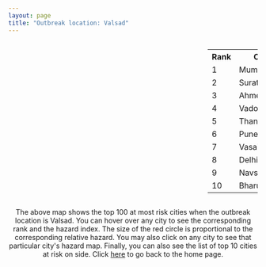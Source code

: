 ```yaml
---
layout: page
title: "Outbreak location: Valsad"
---
```

<div style="width: 100%; overflow: auto;">
<div style="width: 75%; float: left;">
<div id="mapid">
<script src="https://buda-magenta.github.io/hazard_map/load_map.js"></script>

<script>
var marker_outbreak = L.marker([20.432402, 73.141172],{"autoPan": true}).addTo(map); marker_outbreak.bindTooltip("Valsad").openTooltip();

var circle_1 = L.circle([19.075990, 72.877393], {"pane": "markerPane", "color": "red", "fill": true, "fillOpacity": 0.2, "fillRule": "evenodd", "lineCap": "round", "lineJoin": "round", "opacity": 1.0, "radius": 161627, "stroke": true, "weight": 3}).addTo(map);
circle_1.bindTooltip("Mumbai<br>rank: 1<br>hazard index: 0.161627")
circle_1.bindPopup('<a href="https://buda-magenta.github.io/hazard_map/Mumbai">Mumbai</a>')

var circle_2 = L.circle([21.170200, 72.831100], {"pane": "markerPane", "color": "red", "fill": true, "fillOpacity": 0.2, "fillRule": "evenodd", "lineCap": "round", "lineJoin": "round", "opacity": 1.0, "radius": 108490, "stroke": true, "weight": 3}).addTo(map);
circle_2.bindTooltip("Surat<br>rank: 2<br>hazard index: 0.108491")
circle_2.bindPopup('<a href="https://buda-magenta.github.io/hazard_map/Surat">Surat</a>')

var circle_3 = L.circle([23.021624, 72.579707], {"pane": "markerPane", "color": "red", "fill": true, "fillOpacity": 0.2, "fillRule": "evenodd", "lineCap": "round", "lineJoin": "round", "opacity": 1.0, "radius": 34860, "stroke": true, "weight": 3}).addTo(map);
circle_3.bindTooltip("Ahmedabad<br>rank: 3<br>hazard index: 0.034860")
circle_3.bindPopup('<a href="https://buda-magenta.github.io/hazard_map/Ahmedabad">Ahmedabad</a>')

var circle_4 = L.circle([22.297314, 73.194257], {"pane": "markerPane", "color": "red", "fill": true, "fillOpacity": 0.2, "fillRule": "evenodd", "lineCap": "round", "lineJoin": "round", "opacity": 1.0, "radius": 23012, "stroke": true, "weight": 3}).addTo(map);
circle_4.bindTooltip("Vadodara<br>rank: 4<br>hazard index: 0.023013")
circle_4.bindPopup('<a href="https://buda-magenta.github.io/hazard_map/Vadodara">Vadodara</a>')

var circle_5 = L.circle([19.194329, 72.970178], {"pane": "markerPane", "color": "red", "fill": true, "fillOpacity": 0.2, "fillRule": "evenodd", "lineCap": "round", "lineJoin": "round", "opacity": 1.0, "radius": 9038, "stroke": true, "weight": 3}).addTo(map);
circle_5.bindTooltip("Thane<br>rank: 5<br>hazard index: 0.009038")
circle_5.bindPopup('<a href="https://buda-magenta.github.io/hazard_map/Thane">Thane</a>')

var circle_6 = L.circle([18.521428, 73.854454], {"pane": "markerPane", "color": "red", "fill": true, "fillOpacity": 0.2, "fillRule": "evenodd", "lineCap": "round", "lineJoin": "round", "opacity": 1.0, "radius": 6743, "stroke": true, "weight": 3}).addTo(map);
circle_6.bindTooltip("Pune<br>rank: 6<br>hazard index: 0.006743")
circle_6.bindPopup('<a href="https://buda-magenta.github.io/hazard_map/Pune">Pune</a>')

var circle_7 = L.circle([19.439885, 72.880383], {"pane": "markerPane", "color": "red", "fill": true, "fillOpacity": 0.2, "fillRule": "evenodd", "lineCap": "round", "lineJoin": "round", "opacity": 1.0, "radius": 5183, "stroke": true, "weight": 3}).addTo(map);
circle_7.bindTooltip("Vasai<br>rank: 7<br>hazard index: 0.005184")
circle_7.bindPopup('<a href="https://buda-magenta.github.io/hazard_map/Vasai">Vasai</a>')

var circle_8 = L.circle([28.651718, 77.221939], {"pane": "markerPane", "color": "red", "fill": true, "fillOpacity": 0.2, "fillRule": "evenodd", "lineCap": "round", "lineJoin": "round", "opacity": 1.0, "radius": 3992, "stroke": true, "weight": 3}).addTo(map);
circle_8.bindTooltip("Delhi<br>rank: 8<br>hazard index: 0.003992")
circle_8.bindPopup('<a href="https://buda-magenta.github.io/hazard_map/Delhi">Delhi</a>')

var circle_9 = L.circle([20.952407, 72.932383], {"pane": "markerPane", "color": "red", "fill": true, "fillOpacity": 0.2, "fillRule": "evenodd", "lineCap": "round", "lineJoin": "round", "opacity": 1.0, "radius": 3918, "stroke": true, "weight": 3}).addTo(map);
circle_9.bindTooltip("Navsari<br>rank: 9<br>hazard index: 0.003918")
circle_9.bindPopup('<a href="https://buda-magenta.github.io/hazard_map/Navsari">Navsari</a>')

var circle_10 = L.circle([21.750000, 73.000000], {"pane": "markerPane", "color": "red", "fill": true, "fillOpacity": 0.2, "fillRule": "evenodd", "lineCap": "round", "lineJoin": "round", "opacity": 1.0, "radius": 2507, "stroke": true, "weight": 3}).addTo(map);
circle_10.bindTooltip("Bharuch<br>rank: 10<br>hazard index: 0.002507")
circle_10.bindPopup('<a href="https://buda-magenta.github.io/hazard_map/Bharuch">Bharuch</a>')

var circle_11 = L.circle([20.011247, 73.790236], {"pane": "markerPane", "color": "red", "fill": true, "fillOpacity": 0.2, "fillRule": "evenodd", "lineCap": "round", "lineJoin": "round", "opacity": 1.0, "radius": 2344, "stroke": true, "weight": 3}).addTo(map);
circle_11.bindTooltip("Nashik<br>rank: 11<br>hazard index: 0.002345")
circle_11.bindPopup('<a href="https://buda-magenta.github.io/hazard_map/Nashik">Nashik</a>')

var circle_12 = L.circle([18.627929, 73.800983], {"pane": "markerPane", "color": "red", "fill": true, "fillOpacity": 0.2, "fillRule": "evenodd", "lineCap": "round", "lineJoin": "round", "opacity": 1.0, "radius": 2266, "stroke": true, "weight": 3}).addTo(map);
circle_12.bindTooltip("Pimpri Chinchwad<br>rank: 12<br>hazard index: 0.002266")
circle_12.bindPopup('<a href="https://buda-magenta.github.io/hazard_map/Pimpri_Chinchwad">Pimpri Chinchwad</a>')

var circle_13 = L.circle([15.398403, 73.812918], {"pane": "markerPane", "color": "red", "fill": true, "fillOpacity": 0.2, "fillRule": "evenodd", "lineCap": "round", "lineJoin": "round", "opacity": 1.0, "radius": 1858, "stroke": true, "weight": 3}).addTo(map);
circle_13.bindTooltip("Vasco Da Gama<br>rank: 13<br>hazard index: 0.001859")
circle_13.bindPopup('<a href="https://buda-magenta.github.io/hazard_map/Vasco_Da_Gama">Vasco Da Gama</a>')

var circle_14 = L.circle([12.979120, 77.591300], {"pane": "markerPane", "color": "red", "fill": true, "fillOpacity": 0.2, "fillRule": "evenodd", "lineCap": "round", "lineJoin": "round", "opacity": 1.0, "radius": 1816, "stroke": true, "weight": 3}).addTo(map);
circle_14.bindTooltip("Bangalore<br>rank: 14<br>hazard index: 0.001817")
circle_14.bindPopup('<a href="https://buda-magenta.github.io/hazard_map/Bangalore">Bangalore</a>')

var circle_15 = L.circle([17.388786, 78.461065], {"pane": "markerPane", "color": "red", "fill": true, "fillOpacity": 0.2, "fillRule": "evenodd", "lineCap": "round", "lineJoin": "round", "opacity": 1.0, "radius": 1590, "stroke": true, "weight": 3}).addTo(map);
circle_15.bindTooltip("Hyderabad<br>rank: 15<br>hazard index: 0.001591")
circle_15.bindPopup('<a href="https://buda-magenta.github.io/hazard_map/Hyderabad">Hyderabad</a>')

var circle_16 = L.circle([20.843512, 75.525927], {"pane": "markerPane", "color": "red", "fill": true, "fillOpacity": 0.2, "fillRule": "evenodd", "lineCap": "round", "lineJoin": "round", "opacity": 1.0, "radius": 1491, "stroke": true, "weight": 3}).addTo(map);
circle_16.bindTooltip("Jalgaon<br>rank: 16<br>hazard index: 0.001491")
circle_16.bindPopup('<a href="https://buda-magenta.github.io/hazard_map/Jalgaon">Jalgaon</a>')

var circle_17 = L.circle([22.689507, 72.871520], {"pane": "markerPane", "color": "red", "fill": true, "fillOpacity": 0.2, "fillRule": "evenodd", "lineCap": "round", "lineJoin": "round", "opacity": 1.0, "radius": 1360, "stroke": true, "weight": 3}).addTo(map);
circle_17.bindTooltip("Nadiad<br>rank: 17<br>hazard index: 0.001361")
circle_17.bindPopup('<a href="https://buda-magenta.github.io/hazard_map/Nadiad">Nadiad</a>')

var circle_18 = L.circle([22.305199, 70.802833], {"pane": "markerPane", "color": "red", "fill": true, "fillOpacity": 0.2, "fillRule": "evenodd", "lineCap": "round", "lineJoin": "round", "opacity": 1.0, "radius": 1337, "stroke": true, "weight": 3}).addTo(map);
circle_18.bindTooltip("Rajkot<br>rank: 18<br>hazard index: 0.001337")
circle_18.bindPopup('<a href="https://buda-magenta.github.io/hazard_map/Rajkot">Rajkot</a>')

var circle_19 = L.circle([19.295200, 72.854400], {"pane": "markerPane", "color": "red", "fill": true, "fillOpacity": 0.2, "fillRule": "evenodd", "lineCap": "round", "lineJoin": "round", "opacity": 1.0, "radius": 1299, "stroke": true, "weight": 3}).addTo(map);
circle_19.bindTooltip("Mira-Bhayandar<br>rank: 19<br>hazard index: 0.001300")
circle_19.bindPopup('<a href="https://buda-magenta.github.io/hazard_map/Mira-Bhayandar">Mira-Bhayandar</a>')

var circle_20 = L.circle([23.160894, 79.949770], {"pane": "markerPane", "color": "red", "fill": true, "fillOpacity": 0.2, "fillRule": "evenodd", "lineCap": "round", "lineJoin": "round", "opacity": 1.0, "radius": 1269, "stroke": true, "weight": 3}).addTo(map);
circle_20.bindTooltip("Jabalpur<br>rank: 20<br>hazard index: 0.001270")
circle_20.bindPopup('<a href="https://buda-magenta.github.io/hazard_map/Jabalpur">Jabalpur</a>')

var circle_21 = L.circle([22.558499, 72.962563], {"pane": "markerPane", "color": "red", "fill": true, "fillOpacity": 0.2, "fillRule": "evenodd", "lineCap": "round", "lineJoin": "round", "opacity": 1.0, "radius": 1233, "stroke": true, "weight": 3}).addTo(map);
circle_21.bindTooltip("Anand<br>rank: 21<br>hazard index: 0.001233")
circle_21.bindPopup('<a href="https://buda-magenta.github.io/hazard_map/Anand">Anand</a>')

var circle_22 = L.circle([25.531031, 78.652689], {"pane": "markerPane", "color": "red", "fill": true, "fillOpacity": 0.2, "fillRule": "evenodd", "lineCap": "round", "lineJoin": "round", "opacity": 1.0, "radius": 1203, "stroke": true, "weight": 3}).addTo(map);
circle_22.bindTooltip("Jhansi<br>rank: 22<br>hazard index: 0.001204")
circle_22.bindPopup('<a href="https://buda-magenta.github.io/hazard_map/Jhansi">Jhansi</a>')

var circle_23 = L.circle([22.541418, 88.357691], {"pane": "markerPane", "color": "red", "fill": true, "fillOpacity": 0.2, "fillRule": "evenodd", "lineCap": "round", "lineJoin": "round", "opacity": 1.0, "radius": 1194, "stroke": true, "weight": 3}).addTo(map);
circle_23.bindTooltip("Kolkata<br>rank: 23<br>hazard index: 0.001194")
circle_23.bindPopup('<a href="https://buda-magenta.github.io/hazard_map/Kolkata">Kolkata</a>')

var circle_24 = L.circle([13.083694, 80.270186], {"pane": "markerPane", "color": "red", "fill": true, "fillOpacity": 0.2, "fillRule": "evenodd", "lineCap": "round", "lineJoin": "round", "opacity": 1.0, "radius": 1167, "stroke": true, "weight": 3}).addTo(map);
circle_24.bindTooltip("Chennai<br>rank: 24<br>hazard index: 0.001168")
circle_24.bindPopup('<a href="https://buda-magenta.github.io/hazard_map/Chennai">Chennai</a>')

var circle_25 = L.circle([19.362531, 73.078475], {"pane": "markerPane", "color": "red", "fill": true, "fillOpacity": 0.2, "fillRule": "evenodd", "lineCap": "round", "lineJoin": "round", "opacity": 1.0, "radius": 1151, "stroke": true, "weight": 3}).addTo(map);
circle_25.bindTooltip("Bhiwandi<br>rank: 25<br>hazard index: 0.001152")
circle_25.bindPopup('<a href="https://buda-magenta.github.io/hazard_map/Bhiwandi">Bhiwandi</a>')

var circle_26 = L.circle([25.335649, 83.007629], {"pane": "markerPane", "color": "red", "fill": true, "fillOpacity": 0.2, "fillRule": "evenodd", "lineCap": "round", "lineJoin": "round", "opacity": 1.0, "radius": 1084, "stroke": true, "weight": 3}).addTo(map);
circle_26.bindTooltip("Varanasi<br>rank: 26<br>hazard index: 0.001085")
circle_26.bindPopup('<a href="https://buda-magenta.github.io/hazard_map/Varanasi">Varanasi</a>')

var circle_27 = L.circle([25.438130, 81.833800], {"pane": "markerPane", "color": "red", "fill": true, "fillOpacity": 0.2, "fillRule": "evenodd", "lineCap": "round", "lineJoin": "round", "opacity": 1.0, "radius": 1024, "stroke": true, "weight": 3}).addTo(map);
circle_27.bindTooltip("Allahabad<br>rank: 27<br>hazard index: 0.001024")
circle_27.bindPopup('<a href="https://buda-magenta.github.io/hazard_map/Allahabad">Allahabad</a>')

var circle_28 = L.circle([19.261944, 73.194760], {"pane": "markerPane", "color": "red", "fill": true, "fillOpacity": 0.2, "fillRule": "evenodd", "lineCap": "round", "lineJoin": "round", "opacity": 1.0, "radius": 1020, "stroke": true, "weight": 3}).addTo(map);
circle_28.bindTooltip("Ulhas Nagar<br>rank: 28<br>hazard index: 0.001020")
circle_28.bindPopup('<a href="https://buda-magenta.github.io/hazard_map/Ulhas_Nagar">Ulhas Nagar</a>')

var circle_29 = L.circle([21.771884, 72.141645], {"pane": "markerPane", "color": "red", "fill": true, "fillOpacity": 0.2, "fillRule": "evenodd", "lineCap": "round", "lineJoin": "round", "opacity": 1.0, "radius": 962, "stroke": true, "weight": 3}).addTo(map);
circle_29.bindTooltip("Bhavnagar<br>rank: 29<br>hazard index: 0.000962")
circle_29.bindPopup('<a href="https://buda-magenta.github.io/hazard_map/Bhavnagar">Bhavnagar</a>')

var circle_30 = L.circle([21.149813, 79.082056], {"pane": "markerPane", "color": "red", "fill": true, "fillOpacity": 0.2, "fillRule": "evenodd", "lineCap": "round", "lineJoin": "round", "opacity": 1.0, "radius": 892, "stroke": true, "weight": 3}).addTo(map);
circle_30.bindTooltip("Nagpur<br>rank: 30<br>hazard index: 0.000892")
circle_30.bindPopup('<a href="https://buda-magenta.github.io/hazard_map/Nagpur">Nagpur</a>')

var circle_31 = L.circle([23.258486, 77.401989], {"pane": "markerPane", "color": "red", "fill": true, "fillOpacity": 0.2, "fillRule": "evenodd", "lineCap": "round", "lineJoin": "round", "opacity": 1.0, "radius": 887, "stroke": true, "weight": 3}).addTo(map);
circle_31.bindTooltip("Bhopal<br>rank: 31<br>hazard index: 0.000888")
circle_31.bindPopup('<a href="https://buda-magenta.github.io/hazard_map/Bhopal">Bhopal</a>')

var circle_32 = L.circle([17.636129, 74.298278], {"pane": "markerPane", "color": "red", "fill": true, "fillOpacity": 0.2, "fillRule": "evenodd", "lineCap": "round", "lineJoin": "round", "opacity": 1.0, "radius": 840, "stroke": true, "weight": 3}).addTo(map);
circle_32.bindTooltip("Satara<br>rank: 32<br>hazard index: 0.000841")
circle_32.bindPopup('<a href="https://buda-magenta.github.io/hazard_map/Satara">Satara</a>')

var circle_33 = L.circle([12.869810, 74.843008], {"pane": "markerPane", "color": "red", "fill": true, "fillOpacity": 0.2, "fillRule": "evenodd", "lineCap": "round", "lineJoin": "round", "opacity": 1.0, "radius": 776, "stroke": true, "weight": 3}).addTo(map);
circle_33.bindTooltip("Mangalore<br>rank: 33<br>hazard index: 0.000776")
circle_33.bindPopup('<a href="https://buda-magenta.github.io/hazard_map/Mangalore">Mangalore</a>')

var circle_34 = L.circle([21.365999, 74.284004], {"pane": "markerPane", "color": "red", "fill": true, "fillOpacity": 0.2, "fillRule": "evenodd", "lineCap": "round", "lineJoin": "round", "opacity": 1.0, "radius": 727, "stroke": true, "weight": 3}).addTo(map);
circle_34.bindTooltip("Nandurbar<br>rank: 34<br>hazard index: 0.000727")
circle_34.bindPopup('<a href="https://buda-magenta.github.io/hazard_map/Nandurbar">Nandurbar</a>')

var circle_35 = L.circle([26.460914, 80.321759], {"pane": "markerPane", "color": "red", "fill": true, "fillOpacity": 0.2, "fillRule": "evenodd", "lineCap": "round", "lineJoin": "round", "opacity": 1.0, "radius": 619, "stroke": true, "weight": 3}).addTo(map);
circle_35.bindTooltip("Kanpur<br>rank: 35<br>hazard index: 0.000619")
circle_35.bindPopup('<a href="https://buda-magenta.github.io/hazard_map/Kanpur">Kanpur</a>')

var circle_36 = L.circle([20.993276, 75.839983], {"pane": "markerPane", "color": "red", "fill": true, "fillOpacity": 0.2, "fillRule": "evenodd", "lineCap": "round", "lineJoin": "round", "opacity": 1.0, "radius": 613, "stroke": true, "weight": 3}).addTo(map);
circle_36.bindTooltip("Bhusawal<br>rank: 36<br>hazard index: 0.000614")
circle_36.bindPopup('<a href="https://buda-magenta.github.io/hazard_map/Bhusawal">Bhusawal</a>')

var circle_37 = L.circle([19.143607, 73.295535], {"pane": "markerPane", "color": "red", "fill": true, "fillOpacity": 0.2, "fillRule": "evenodd", "lineCap": "round", "lineJoin": "round", "opacity": 1.0, "radius": 593, "stroke": true, "weight": 3}).addTo(map);
circle_37.bindTooltip("Ambarnath<br>rank: 37<br>hazard index: 0.000593")
circle_37.bindPopup('<a href="https://buda-magenta.github.io/hazard_map/Ambarnath">Ambarnath</a>')

var circle_38 = L.circle([26.838100, 80.934600], {"pane": "markerPane", "color": "red", "fill": true, "fillOpacity": 0.2, "fillRule": "evenodd", "lineCap": "round", "lineJoin": "round", "opacity": 1.0, "radius": 582, "stroke": true, "weight": 3}).addTo(map);
circle_38.bindTooltip("Lucknow<br>rank: 38<br>hazard index: 0.000583")
circle_38.bindPopup('<a href="https://buda-magenta.github.io/hazard_map/Lucknow">Lucknow</a>')

var circle_39 = L.circle([26.915458, 75.818982], {"pane": "markerPane", "color": "red", "fill": true, "fillOpacity": 0.2, "fillRule": "evenodd", "lineCap": "round", "lineJoin": "round", "opacity": 1.0, "radius": 531, "stroke": true, "weight": 3}).addTo(map);
circle_39.bindTooltip("Jaipur<br>rank: 39<br>hazard index: 0.000532")
circle_39.bindPopup('<a href="https://buda-magenta.github.io/hazard_map/Jaipur">Jaipur</a>')

var circle_40 = L.circle([23.666667, 72.500000], {"pane": "markerPane", "color": "red", "fill": true, "fillOpacity": 0.2, "fillRule": "evenodd", "lineCap": "round", "lineJoin": "round", "opacity": 1.0, "radius": 530, "stroke": true, "weight": 3}).addTo(map);
circle_40.bindTooltip("Mahesana<br>rank: 40<br>hazard index: 0.000531")
circle_40.bindPopup('<a href="https://buda-magenta.github.io/hazard_map/Mahesana">Mahesana</a>')

var circle_41 = L.circle([22.778500, 73.624516], {"pane": "markerPane", "color": "red", "fill": true, "fillOpacity": 0.2, "fillRule": "evenodd", "lineCap": "round", "lineJoin": "round", "opacity": 1.0, "radius": 521, "stroke": true, "weight": 3}).addTo(map);
circle_41.bindTooltip("Godhra<br>rank: 41<br>hazard index: 0.000522")
circle_41.bindPopup('<a href="https://buda-magenta.github.io/hazard_map/Godhra">Godhra</a>')

var circle_42 = L.circle([9.931308, 76.267414], {"pane": "markerPane", "color": "red", "fill": true, "fillOpacity": 0.2, "fillRule": "evenodd", "lineCap": "round", "lineJoin": "round", "opacity": 1.0, "radius": 484, "stroke": true, "weight": 3}).addTo(map);
circle_42.bindTooltip("Kochi<br>rank: 42<br>hazard index: 0.000484")
circle_42.bindPopup('<a href="https://buda-magenta.github.io/hazard_map/Kochi">Kochi</a>')

var circle_43 = L.circle([8.576971, 77.050125], {"pane": "markerPane", "color": "red", "fill": true, "fillOpacity": 0.2, "fillRule": "evenodd", "lineCap": "round", "lineJoin": "round", "opacity": 1.0, "radius": 449, "stroke": true, "weight": 3}).addTo(map);
circle_43.bindTooltip("Thiruvananthapuram<br>rank: 43<br>hazard index: 0.000449")
circle_43.bindPopup('<a href="https://buda-magenta.github.io/hazard_map/Thiruvananthapuram">Thiruvananthapuram</a>')

var circle_44 = L.circle([26.296772, 73.035143], {"pane": "markerPane", "color": "red", "fill": true, "fillOpacity": 0.2, "fillRule": "evenodd", "lineCap": "round", "lineJoin": "round", "opacity": 1.0, "radius": 433, "stroke": true, "weight": 3}).addTo(map);
circle_44.bindTooltip("Jodhpur<br>rank: 44<br>hazard index: 0.000433")
circle_44.bindPopup('<a href="https://buda-magenta.github.io/hazard_map/Jodhpur">Jodhpur</a>')

var circle_45 = L.circle([22.610318, 73.461706], {"pane": "markerPane", "color": "red", "fill": true, "fillOpacity": 0.2, "fillRule": "evenodd", "lineCap": "round", "lineJoin": "round", "opacity": 1.0, "radius": 386, "stroke": true, "weight": 3}).addTo(map);
circle_45.bindTooltip("Kalol<br>rank: 45<br>hazard index: 0.000387")
circle_45.bindPopup('<a href="https://buda-magenta.github.io/hazard_map/Kalol">Kalol</a>')

var circle_46 = L.circle([11.258608, 75.778874], {"pane": "markerPane", "color": "red", "fill": true, "fillOpacity": 0.2, "fillRule": "evenodd", "lineCap": "round", "lineJoin": "round", "opacity": 1.0, "radius": 385, "stroke": true, "weight": 3}).addTo(map);
circle_46.bindTooltip("Kozhikode<br>rank: 46<br>hazard index: 0.000386")
circle_46.bindPopup('<a href="https://buda-magenta.github.io/hazard_map/Kozhikode">Kozhikode</a>')

var circle_47 = L.circle([23.223288, 72.649227], {"pane": "markerPane", "color": "red", "fill": true, "fillOpacity": 0.2, "fillRule": "evenodd", "lineCap": "round", "lineJoin": "round", "opacity": 1.0, "radius": 366, "stroke": true, "weight": 3}).addTo(map);
circle_47.bindTooltip("Gandhinagar<br>rank: 47<br>hazard index: 0.000366")
circle_47.bindPopup('<a href="https://buda-magenta.github.io/hazard_map/Gandhinagar">Gandhinagar</a>')

var circle_48 = L.circle([23.071874, 70.131715], {"pane": "markerPane", "color": "red", "fill": true, "fillOpacity": 0.2, "fillRule": "evenodd", "lineCap": "round", "lineJoin": "round", "opacity": 1.0, "radius": 337, "stroke": true, "weight": 3}).addTo(map);
circle_48.bindTooltip("Gandhidham<br>rank: 48<br>hazard index: 0.000338")
circle_48.bindPopup('<a href="https://buda-magenta.github.io/hazard_map/Gandhidham">Gandhidham</a>')

var circle_49 = L.circle([22.720362, 75.868200], {"pane": "markerPane", "color": "red", "fill": true, "fillOpacity": 0.2, "fillRule": "evenodd", "lineCap": "round", "lineJoin": "round", "opacity": 1.0, "radius": 333, "stroke": true, "weight": 3}).addTo(map);
circle_49.bindTooltip("Indore<br>rank: 49<br>hazard index: 0.000334")
circle_49.bindPopup('<a href="https://buda-magenta.github.io/hazard_map/Indore">Indore</a>')

var circle_50 = L.circle([26.148658, 85.340013], {"pane": "markerPane", "color": "red", "fill": true, "fillOpacity": 0.2, "fillRule": "evenodd", "lineCap": "round", "lineJoin": "round", "opacity": 1.0, "radius": 320, "stroke": true, "weight": 3}).addTo(map);
circle_50.bindTooltip("Muzaffarpur<br>rank: 50<br>hazard index: 0.000321")
circle_50.bindPopup('<a href="https://buda-magenta.github.io/hazard_map/Muzaffarpur">Muzaffarpur</a>')

var circle_51 = L.circle([25.609324, 85.123525], {"pane": "markerPane", "color": "red", "fill": true, "fillOpacity": 0.2, "fillRule": "evenodd", "lineCap": "round", "lineJoin": "round", "opacity": 1.0, "radius": 305, "stroke": true, "weight": 3}).addTo(map);
circle_51.bindTooltip("Patna<br>rank: 51<br>hazard index: 0.000305")
circle_51.bindPopup('<a href="https://buda-magenta.github.io/hazard_map/Patna">Patna</a>')

var circle_52 = L.circle([22.750000, 71.666667], {"pane": "markerPane", "color": "red", "fill": true, "fillOpacity": 0.2, "fillRule": "evenodd", "lineCap": "round", "lineJoin": "round", "opacity": 1.0, "radius": 297, "stroke": true, "weight": 3}).addTo(map);
circle_52.bindTooltip("Surendranagar<br>rank: 52<br>hazard index: 0.000297")
circle_52.bindPopup('<a href="https://buda-magenta.github.io/hazard_map/Surendranagar">Surendranagar</a>')

var circle_53 = L.circle([17.849907, 75.276320], {"pane": "markerPane", "color": "red", "fill": true, "fillOpacity": 0.2, "fillRule": "evenodd", "lineCap": "round", "lineJoin": "round", "opacity": 1.0, "radius": 282, "stroke": true, "weight": 3}).addTo(map);
circle_53.bindTooltip("Solapur<br>rank: 53<br>hazard index: 0.000283")
circle_53.bindPopup('<a href="https://buda-magenta.github.io/hazard_map/Solapur">Solapur</a>')

var circle_54 = L.circle([21.237947, 81.633683], {"pane": "markerPane", "color": "red", "fill": true, "fillOpacity": 0.2, "fillRule": "evenodd", "lineCap": "round", "lineJoin": "round", "opacity": 1.0, "radius": 279, "stroke": true, "weight": 3}).addTo(map);
circle_54.bindTooltip("Raipur<br>rank: 54<br>hazard index: 0.000279")
circle_54.bindPopup('<a href="https://buda-magenta.github.io/hazard_map/Raipur">Raipur</a>')

var circle_55 = L.circle([11.001812, 76.962843], {"pane": "markerPane", "color": "red", "fill": true, "fillOpacity": 0.2, "fillRule": "evenodd", "lineCap": "round", "lineJoin": "round", "opacity": 1.0, "radius": 271, "stroke": true, "weight": 3}).addTo(map);
circle_55.bindTooltip("Coimbatore<br>rank: 55<br>hazard index: 0.000272")
circle_55.bindPopup('<a href="https://buda-magenta.github.io/hazard_map/Coimbatore">Coimbatore</a>')

var circle_56 = L.circle([19.250000, 74.750000], {"pane": "markerPane", "color": "red", "fill": true, "fillOpacity": 0.2, "fillRule": "evenodd", "lineCap": "round", "lineJoin": "round", "opacity": 1.0, "radius": 266, "stroke": true, "weight": 3}).addTo(map);
circle_56.bindTooltip("Ahmadnagar<br>rank: 56<br>hazard index: 0.000267")
circle_56.bindPopup('<a href="https://buda-magenta.github.io/hazard_map/Ahmadnagar">Ahmadnagar</a>')

var circle_57 = L.circle([24.500000, 81.000000], {"pane": "markerPane", "color": "red", "fill": true, "fillOpacity": 0.2, "fillRule": "evenodd", "lineCap": "round", "lineJoin": "round", "opacity": 1.0, "radius": 255, "stroke": true, "weight": 3}).addTo(map);
circle_57.bindTooltip("Satna<br>rank: 57<br>hazard index: 0.000255")
circle_57.bindPopup('<a href="https://buda-magenta.github.io/hazard_map/Satna">Satna</a>')

var circle_58 = L.circle([20.266777, 85.843559], {"pane": "markerPane", "color": "red", "fill": true, "fillOpacity": 0.2, "fillRule": "evenodd", "lineCap": "round", "lineJoin": "round", "opacity": 1.0, "radius": 245, "stroke": true, "weight": 3}).addTo(map);
circle_58.bindTooltip("Bhubaneswar<br>rank: 58<br>hazard index: 0.000245")
circle_58.bindPopup('<a href="https://buda-magenta.github.io/hazard_map/Bhubaneswar">Bhubaneswar</a>')

var circle_59 = L.circle([24.578721, 73.686257], {"pane": "markerPane", "color": "red", "fill": true, "fillOpacity": 0.2, "fillRule": "evenodd", "lineCap": "round", "lineJoin": "round", "opacity": 1.0, "radius": 227, "stroke": true, "weight": 3}).addTo(map);
circle_59.bindTooltip("Udaipur<br>rank: 59<br>hazard index: 0.000227")
circle_59.bindPopup('<a href="https://buda-magenta.github.io/hazard_map/Udaipur">Udaipur</a>')

var circle_60 = L.circle([25.895924, 82.437716], {"pane": "markerPane", "color": "red", "fill": true, "fillOpacity": 0.2, "fillRule": "evenodd", "lineCap": "round", "lineJoin": "round", "opacity": 1.0, "radius": 213, "stroke": true, "weight": 3}).addTo(map);
circle_60.bindTooltip("Badlapur<br>rank: 60<br>hazard index: 0.000213")
circle_60.bindPopup('<a href="https://buda-magenta.github.io/hazard_map/Badlapur">Badlapur</a>')

var circle_61 = L.circle([23.774057, 71.683735], {"pane": "markerPane", "color": "red", "fill": true, "fillOpacity": 0.2, "fillRule": "evenodd", "lineCap": "round", "lineJoin": "round", "opacity": 1.0, "radius": 213, "stroke": true, "weight": 3}).addTo(map);
circle_61.bindTooltip("Patan<br>rank: 61<br>hazard index: 0.000213")
circle_61.bindPopup('<a href="https://buda-magenta.github.io/hazard_map/Patan">Patan</a>')

var circle_62 = L.circle([25.196826, 76.000893], {"pane": "markerPane", "color": "red", "fill": true, "fillOpacity": 0.2, "fillRule": "evenodd", "lineCap": "round", "lineJoin": "round", "opacity": 1.0, "radius": 211, "stroke": true, "weight": 3}).addTo(map);
circle_62.bindTooltip("Kota<br>rank: 62<br>hazard index: 0.000212")
circle_62.bindPopup('<a href="https://buda-magenta.github.io/hazard_map/Kota">Kota</a>')

var circle_63 = L.circle([29.000653, 77.768229], {"pane": "markerPane", "color": "red", "fill": true, "fillOpacity": 0.2, "fillRule": "evenodd", "lineCap": "round", "lineJoin": "round", "opacity": 1.0, "radius": 209, "stroke": true, "weight": 3}).addTo(map);
circle_63.bindTooltip("Meerut<br>rank: 63<br>hazard index: 0.000209")
circle_63.bindPopup('<a href="https://buda-magenta.github.io/hazard_map/Meerut">Meerut</a>')

var circle_64 = L.circle([22.168600, 71.668500], {"pane": "markerPane", "color": "red", "fill": true, "fillOpacity": 0.2, "fillRule": "evenodd", "lineCap": "round", "lineJoin": "round", "opacity": 1.0, "radius": 207, "stroke": true, "weight": 3}).addTo(map);
circle_64.bindTooltip("Botad<br>rank: 64<br>hazard index: 0.000208")
circle_64.bindPopup('<a href="https://buda-magenta.github.io/hazard_map/Botad">Botad</a>')

var circle_65 = L.circle([24.170979, 72.436638], {"pane": "markerPane", "color": "red", "fill": true, "fillOpacity": 0.2, "fillRule": "evenodd", "lineCap": "round", "lineJoin": "round", "opacity": 1.0, "radius": 202, "stroke": true, "weight": 3}).addTo(map);
circle_65.bindTooltip("Palanpur<br>rank: 65<br>hazard index: 0.000203")
circle_65.bindPopup('<a href="https://buda-magenta.github.io/hazard_map/Palanpur">Palanpur</a>')

var circle_66 = L.circle([30.733442, 76.779714], {"pane": "markerPane", "color": "red", "fill": true, "fillOpacity": 0.2, "fillRule": "evenodd", "lineCap": "round", "lineJoin": "round", "opacity": 1.0, "radius": 191, "stroke": true, "weight": 3}).addTo(map);
circle_66.bindTooltip("Chandigarh<br>rank: 66<br>hazard index: 0.000191")
circle_66.bindPopup('<a href="https://buda-magenta.github.io/hazard_map/Chandigarh">Chandigarh</a>')

var circle_67 = L.circle([10.525626, 76.213254], {"pane": "markerPane", "color": "red", "fill": true, "fillOpacity": 0.2, "fillRule": "evenodd", "lineCap": "round", "lineJoin": "round", "opacity": 1.0, "radius": 189, "stroke": true, "weight": 3}).addTo(map);
circle_67.bindTooltip("Thrissur<br>rank: 67<br>hazard index: 0.000189")
circle_67.bindPopup('<a href="https://buda-magenta.github.io/hazard_map/Thrissur">Thrissur</a>')

var circle_68 = L.circle([22.473242, 70.055210], {"pane": "markerPane", "color": "red", "fill": true, "fillOpacity": 0.2, "fillRule": "evenodd", "lineCap": "round", "lineJoin": "round", "opacity": 1.0, "radius": 187, "stroke": true, "weight": 3}).addTo(map);
circle_68.bindTooltip("Jamnagar<br>rank: 68<br>hazard index: 0.000187")
circle_68.bindPopup('<a href="https://buda-magenta.github.io/hazard_map/Jamnagar">Jamnagar</a>')

var circle_69 = L.circle([25.773344, 84.784977], {"pane": "markerPane", "color": "red", "fill": true, "fillOpacity": 0.2, "fillRule": "evenodd", "lineCap": "round", "lineJoin": "round", "opacity": 1.0, "radius": 181, "stroke": true, "weight": 3}).addTo(map);
circle_69.bindTooltip("Chapra<br>rank: 69<br>hazard index: 0.000182")
circle_69.bindPopup('<a href="https://buda-magenta.github.io/hazard_map/Chapra">Chapra</a>')

var circle_70 = L.circle([26.469100, 74.639000], {"pane": "markerPane", "color": "red", "fill": true, "fillOpacity": 0.2, "fillRule": "evenodd", "lineCap": "round", "lineJoin": "round", "opacity": 1.0, "radius": 175, "stroke": true, "weight": 3}).addTo(map);
circle_70.bindTooltip("Ajmer<br>rank: 70<br>hazard index: 0.000175")
circle_70.bindPopup('<a href="https://buda-magenta.github.io/hazard_map/Ajmer">Ajmer</a>')

var circle_71 = L.circle([23.174597, 75.785142], {"pane": "markerPane", "color": "red", "fill": true, "fillOpacity": 0.2, "fillRule": "evenodd", "lineCap": "round", "lineJoin": "round", "opacity": 1.0, "radius": 168, "stroke": true, "weight": 3}).addTo(map);
circle_71.bindTooltip("Ujjain<br>rank: 71<br>hazard index: 0.000169")
circle_71.bindPopup('<a href="https://buda-magenta.github.io/hazard_map/Ujjain">Ujjain</a>')

var circle_72 = L.circle([19.877263, 75.339024], {"pane": "markerPane", "color": "red", "fill": true, "fillOpacity": 0.2, "fillRule": "evenodd", "lineCap": "round", "lineJoin": "round", "opacity": 1.0, "radius": 166, "stroke": true, "weight": 3}).addTo(map);
circle_72.bindTooltip("Aurangabad<br>rank: 72<br>hazard index: 0.000167")
circle_72.bindPopup('<a href="https://buda-magenta.github.io/hazard_map/Aurangabad">Aurangabad</a>')

var circle_73 = L.circle([20.761862, 77.192172], {"pane": "markerPane", "color": "red", "fill": true, "fillOpacity": 0.2, "fillRule": "evenodd", "lineCap": "round", "lineJoin": "round", "opacity": 1.0, "radius": 157, "stroke": true, "weight": 3}).addTo(map);
circle_73.bindTooltip("Akola<br>rank: 73<br>hazard index: 0.000158")
circle_73.bindPopup('<a href="https://buda-magenta.github.io/hazard_map/Akola">Akola</a>')

var circle_74 = L.circle([8.887951, 76.595501], {"pane": "markerPane", "color": "red", "fill": true, "fillOpacity": 0.2, "fillRule": "evenodd", "lineCap": "round", "lineJoin": "round", "opacity": 1.0, "radius": 150, "stroke": true, "weight": 3}).addTo(map);
circle_74.bindTooltip("Kollam<br>rank: 74<br>hazard index: 0.000151")
circle_74.bindPopup('<a href="https://buda-magenta.github.io/hazard_map/Kollam">Kollam</a>')

var circle_75 = L.circle([23.480592, 74.917790], {"pane": "markerPane", "color": "red", "fill": true, "fillOpacity": 0.2, "fillRule": "evenodd", "lineCap": "round", "lineJoin": "round", "opacity": 1.0, "radius": 147, "stroke": true, "weight": 3}).addTo(map);
circle_75.bindTooltip("Ratlam<br>rank: 75<br>hazard index: 0.000148")
circle_75.bindPopup('<a href="https://buda-magenta.github.io/hazard_map/Ratlam">Ratlam</a>')

var circle_76 = L.circle([17.723128, 83.301284], {"pane": "markerPane", "color": "red", "fill": true, "fillOpacity": 0.2, "fillRule": "evenodd", "lineCap": "round", "lineJoin": "round", "opacity": 1.0, "radius": 141, "stroke": true, "weight": 3}).addTo(map);
circle_76.bindTooltip("Visakhapatnam<br>rank: 76<br>hazard index: 0.000141")
circle_76.bindPopup('<a href="https://buda-magenta.github.io/hazard_map/Visakhapatnam">Visakhapatnam</a>')

var circle_77 = L.circle([31.634308, 74.873679], {"pane": "markerPane", "color": "red", "fill": true, "fillOpacity": 0.2, "fillRule": "evenodd", "lineCap": "round", "lineJoin": "round", "opacity": 1.0, "radius": 138, "stroke": true, "weight": 3}).addTo(map);
circle_77.bindTooltip("Amritsar<br>rank: 77<br>hazard index: 0.000138")
circle_77.bindPopup('<a href="https://buda-magenta.github.io/hazard_map/Amritsar">Amritsar</a>')

var circle_78 = L.circle([25.720581, 85.255560], {"pane": "markerPane", "color": "red", "fill": true, "fillOpacity": 0.2, "fillRule": "evenodd", "lineCap": "round", "lineJoin": "round", "opacity": 1.0, "radius": 132, "stroke": true, "weight": 3}).addTo(map);
circle_78.bindTooltip("Hajipur<br>rank: 78<br>hazard index: 0.000133")
circle_78.bindPopup('<a href="https://buda-magenta.github.io/hazard_map/Hajipur">Hajipur</a>')

var circle_79 = L.circle([13.341917, 74.747323], {"pane": "markerPane", "color": "red", "fill": true, "fillOpacity": 0.2, "fillRule": "evenodd", "lineCap": "round", "lineJoin": "round", "opacity": 1.0, "radius": 124, "stroke": true, "weight": 3}).addTo(map);
circle_79.bindTooltip("Udupi<br>rank: 79<br>hazard index: 0.000124")
circle_79.bindPopup('<a href="https://buda-magenta.github.io/hazard_map/Udupi">Udupi</a>')

var circle_80 = L.circle([23.247245, 69.668339], {"pane": "markerPane", "color": "red", "fill": true, "fillOpacity": 0.2, "fillRule": "evenodd", "lineCap": "round", "lineJoin": "round", "opacity": 1.0, "radius": 117, "stroke": true, "weight": 3}).addTo(map);
circle_80.bindTooltip("Bhuj<br>rank: 80<br>hazard index: 0.000117")
circle_80.bindPopup('<a href="https://buda-magenta.github.io/hazard_map/Bhuj">Bhuj</a>')

var circle_81 = L.circle([26.180598, 91.753943], {"pane": "markerPane", "color": "red", "fill": true, "fillOpacity": 0.2, "fillRule": "evenodd", "lineCap": "round", "lineJoin": "round", "opacity": 1.0, "radius": 114, "stroke": true, "weight": 3}).addTo(map);
circle_81.bindTooltip("Guwahati<br>rank: 81<br>hazard index: 0.000115")
circle_81.bindPopup('<a href="https://buda-magenta.github.io/hazard_map/Guwahati">Guwahati</a>')

var circle_82 = L.circle([24.268349, 72.204387], {"pane": "markerPane", "color": "red", "fill": true, "fillOpacity": 0.2, "fillRule": "evenodd", "lineCap": "round", "lineJoin": "round", "opacity": 1.0, "radius": 112, "stroke": true, "weight": 3}).addTo(map);
circle_82.bindTooltip("Deesa<br>rank: 82<br>hazard index: 0.000113")
circle_82.bindPopup('<a href="https://buda-magenta.github.io/hazard_map/Deesa">Deesa</a>')

var circle_83 = L.circle([19.169335, 77.311013], {"pane": "markerPane", "color": "red", "fill": true, "fillOpacity": 0.2, "fillRule": "evenodd", "lineCap": "round", "lineJoin": "round", "opacity": 1.0, "radius": 112, "stroke": true, "weight": 3}).addTo(map);
circle_83.bindTooltip("Nanded Waghala<br>rank: 83<br>hazard index: 0.000112")
circle_83.bindPopup('<a href="https://buda-magenta.github.io/hazard_map/Nanded_Waghala">Nanded Waghala</a>')

var circle_84 = L.circle([21.154541, 77.644296], {"pane": "markerPane", "color": "red", "fill": true, "fillOpacity": 0.2, "fillRule": "evenodd", "lineCap": "round", "lineJoin": "round", "opacity": 1.0, "radius": 98, "stroke": true, "weight": 3}).addTo(map);
circle_84.bindTooltip("Amravati<br>rank: 84<br>hazard index: 0.000099")
circle_84.bindPopup('<a href="https://buda-magenta.github.io/hazard_map/Amravati">Amravati</a>')

var circle_85 = L.circle([22.383333, 82.133333], {"pane": "markerPane", "color": "red", "fill": true, "fillOpacity": 0.2, "fillRule": "evenodd", "lineCap": "round", "lineJoin": "round", "opacity": 1.0, "radius": 96, "stroke": true, "weight": 3}).addTo(map);
circle_85.bindTooltip("Bilaspur<br>rank: 85<br>hazard index: 0.000097")
circle_85.bindPopup('<a href="https://buda-magenta.github.io/hazard_map/Bilaspur">Bilaspur</a>')

var circle_86 = L.circle([25.877933, 84.119959], {"pane": "markerPane", "color": "red", "fill": true, "fillOpacity": 0.2, "fillRule": "evenodd", "lineCap": "round", "lineJoin": "round", "opacity": 1.0, "radius": 94, "stroke": true, "weight": 3}).addTo(map);
circle_86.bindTooltip("Ballia<br>rank: 86<br>hazard index: 0.000094")
circle_86.bindPopup('<a href="https://buda-magenta.github.io/hazard_map/Ballia">Ballia</a>')

var circle_87 = L.circle([26.671329, 83.364583], {"pane": "markerPane", "color": "red", "fill": true, "fillOpacity": 0.2, "fillRule": "evenodd", "lineCap": "round", "lineJoin": "round", "opacity": 1.0, "radius": 88, "stroke": true, "weight": 3}).addTo(map);
circle_87.bindTooltip("Gorakhpur<br>rank: 87<br>hazard index: 0.000088")
circle_87.bindPopup('<a href="https://buda-magenta.github.io/hazard_map/Gorakhpur">Gorakhpur</a>')

var circle_88 = L.circle([15.351838, 75.137985], {"pane": "markerPane", "color": "red", "fill": true, "fillOpacity": 0.2, "fillRule": "evenodd", "lineCap": "round", "lineJoin": "round", "opacity": 1.0, "radius": 87, "stroke": true, "weight": 3}).addTo(map);
circle_88.bindTooltip("Hubli<br>rank: 88<br>hazard index: 0.000088")
circle_88.bindPopup('<a href="https://buda-magenta.github.io/hazard_map/Hubli">Hubli</a>')

var circle_89 = L.circle([25.604091, 73.415609], {"pane": "markerPane", "color": "red", "fill": true, "fillOpacity": 0.2, "fillRule": "evenodd", "lineCap": "round", "lineJoin": "round", "opacity": 1.0, "radius": 87, "stroke": true, "weight": 3}).addTo(map);
circle_89.bindTooltip("Pali<br>rank: 89<br>hazard index: 0.000088")
circle_89.bindPopup('<a href="https://buda-magenta.github.io/hazard_map/Pali">Pali</a>')

var circle_90 = L.circle([9.926115, 78.114098], {"pane": "markerPane", "color": "red", "fill": true, "fillOpacity": 0.2, "fillRule": "evenodd", "lineCap": "round", "lineJoin": "round", "opacity": 1.0, "radius": 86, "stroke": true, "weight": 3}).addTo(map);
circle_90.bindTooltip("Madurai<br>rank: 90<br>hazard index: 0.000087")
circle_90.bindPopup('<a href="https://buda-magenta.github.io/hazard_map/Madurai">Madurai</a>')

var circle_91 = L.circle([12.305183, 76.655361], {"pane": "markerPane", "color": "red", "fill": true, "fillOpacity": 0.2, "fillRule": "evenodd", "lineCap": "round", "lineJoin": "round", "opacity": 1.0, "radius": 85, "stroke": true, "weight": 3}).addTo(map);
circle_91.bindTooltip("Mysore<br>rank: 91<br>hazard index: 0.000085")
circle_91.bindPopup('<a href="https://buda-magenta.github.io/hazard_map/Mysore">Mysore</a>')

var circle_92 = L.circle([16.850253, 74.594888], {"pane": "markerPane", "color": "red", "fill": true, "fillOpacity": 0.2, "fillRule": "evenodd", "lineCap": "round", "lineJoin": "round", "opacity": 1.0, "radius": 82, "stroke": true, "weight": 3}).addTo(map);
circle_92.bindTooltip("Sangli<br>rank: 92<br>hazard index: 0.000082")
circle_92.bindPopup('<a href="https://buda-magenta.github.io/hazard_map/Sangli">Sangli</a>')

var circle_93 = L.circle([20.325704, 78.116914], {"pane": "markerPane", "color": "red", "fill": true, "fillOpacity": 0.2, "fillRule": "evenodd", "lineCap": "round", "lineJoin": "round", "opacity": 1.0, "radius": 81, "stroke": true, "weight": 3}).addTo(map);
circle_93.bindTooltip("Yavatmal<br>rank: 93<br>hazard index: 0.000081")
circle_93.bindPopup('<a href="https://buda-magenta.github.io/hazard_map/Yavatmal">Yavatmal</a>')

var circle_94 = L.circle([28.015929, 73.317137], {"pane": "markerPane", "color": "red", "fill": true, "fillOpacity": 0.2, "fillRule": "evenodd", "lineCap": "round", "lineJoin": "round", "opacity": 1.0, "radius": 77, "stroke": true, "weight": 3}).addTo(map);
circle_94.bindTooltip("Bikaner<br>rank: 94<br>hazard index: 0.000078")
circle_94.bindPopup('<a href="https://buda-magenta.github.io/hazard_map/Bikaner">Bikaner</a>')

var circle_95 = L.circle([26.698885, 88.320030], {"pane": "markerPane", "color": "red", "fill": true, "fillOpacity": 0.2, "fillRule": "evenodd", "lineCap": "round", "lineJoin": "round", "opacity": 1.0, "radius": 76, "stroke": true, "weight": 3}).addTo(map);
circle_95.bindTooltip("Bagdogra<br>rank: 95<br>hazard index: 0.000076")
circle_95.bindPopup('<a href="https://buda-magenta.github.io/hazard_map/Bagdogra">Bagdogra</a>')

var circle_96 = L.circle([23.370035, 85.325013], {"pane": "markerPane", "color": "red", "fill": true, "fillOpacity": 0.2, "fillRule": "evenodd", "lineCap": "round", "lineJoin": "round", "opacity": 1.0, "radius": 73, "stroke": true, "weight": 3}).addTo(map);
circle_96.bindTooltip("Ranchi<br>rank: 96<br>hazard index: 0.000074")
circle_96.bindPopup('<a href="https://buda-magenta.github.io/hazard_map/Ranchi">Ranchi</a>')

var circle_97 = L.circle([21.517410, 70.464275], {"pane": "markerPane", "color": "red", "fill": true, "fillOpacity": 0.2, "fillRule": "evenodd", "lineCap": "round", "lineJoin": "round", "opacity": 1.0, "radius": 70, "stroke": true, "weight": 3}).addTo(map);
circle_97.bindTooltip("Junagadh<br>rank: 97<br>hazard index: 0.000071")
circle_97.bindPopup('<a href="https://buda-magenta.github.io/hazard_map/Junagadh">Junagadh</a>')

var circle_98 = L.circle([21.977864, 76.568828], {"pane": "markerPane", "color": "red", "fill": true, "fillOpacity": 0.2, "fillRule": "evenodd", "lineCap": "round", "lineJoin": "round", "opacity": 1.0, "radius": 70, "stroke": true, "weight": 3}).addTo(map);
circle_98.bindTooltip("Khandwa<br>rank: 98<br>hazard index: 0.000071")
circle_98.bindPopup('<a href="https://buda-magenta.github.io/hazard_map/Khandwa">Khandwa</a>')

var circle_99 = L.circle([30.325565, 78.043681], {"pane": "markerPane", "color": "red", "fill": true, "fillOpacity": 0.2, "fillRule": "evenodd", "lineCap": "round", "lineJoin": "round", "opacity": 1.0, "radius": 66, "stroke": true, "weight": 3}).addTo(map);
circle_99.bindTooltip("Dehradun<br>rank: 99<br>hazard index: 0.000067")
circle_99.bindPopup('<a href="https://buda-magenta.github.io/hazard_map/Dehradun">Dehradun</a>')

var circle_100 = L.circle([27.175255, 78.009816], {"pane": "markerPane", "color": "red", "fill": true, "fillOpacity": 0.2, "fillRule": "evenodd", "lineCap": "round", "lineJoin": "round", "opacity": 1.0, "radius": 65, "stroke": true, "weight": 3}).addTo(map);
circle_100.bindTooltip("Agra<br>rank: 100<br>hazard index: 0.000066")
circle_100.bindPopup('<a href="https://buda-magenta.github.io/hazard_map/Agra">Agra</a>')
</script>
</div>
</div>


<div style="width: 20%; float: right;">
<table>
<tr>
<th>Rank</th>
<th>City</th>
</tr>

<tr>
<td>1</td>
<td>Mumbai</td>
</tr>

<tr>
<td>2</td>
<td>Surat</td>
</tr>

<tr>
<td>3</td>
<td>Ahmedabad</td>
</tr>

<tr>
<td>4</td>
<td>Vadodara</td>
</tr>

<tr>
<td>5</td>
<td>Thane</td>
</tr>

<tr>
<td>6</td>
<td>Pune</td>
</tr>

<tr>
<td>7</td>
<td>Vasai</td>
</tr>

<tr>
<td>8</td>
<td>Delhi</td>
</tr>

<tr>
<td>9</td>
<td>Navsari</td>
</tr>

<tr>
<td>10</td>
<td>Bharuch</td>
</tr>

</table>
</div>
</div>


<p align="center"> The above map shows the top 100 at most risk cities when the outbreak location is Valsad. You can hover over any city to see the corresponding rank and the hazard index. The size of the red circle is proportional to the corresponding relative hazard. You may also click on any city to see that particular city's hazard map. Finally, you can also see the list of top 10 cities at risk on side.  Click <a href="https://buda-magenta.github.io/hazard_map/">here</a> to go back to the home page.
</p>